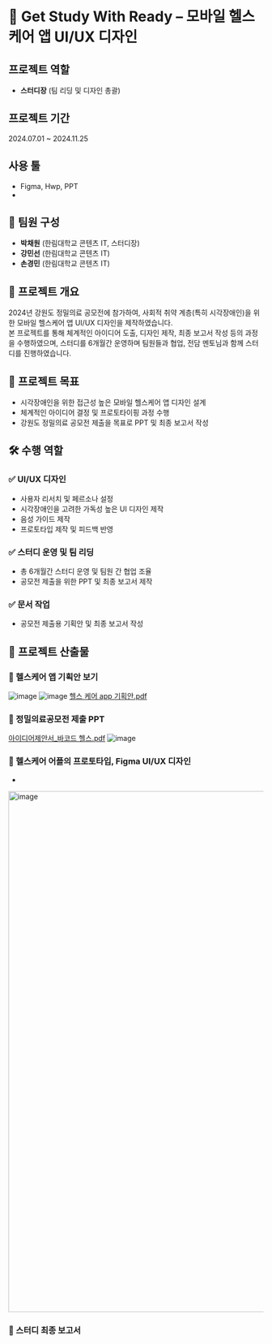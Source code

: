 

# 📱 Get Study With Ready – 모바일 헬스케어 앱 UI/UX 디자인

## 프로젝트 역할
- **스터디장** (팀 리딩 및 디자인 총괄)

## 프로젝트 기간
2024.07.01 ~ 2024.11.25

## 사용 툴
- Figma, Hwp, PPT
- 

## 👥 팀원 구성
- **박채원** (한림대학교 콘텐츠 IT, 스터디장)
- **강민선** (한림대학교 콘텐츠 IT)
- **손경민** (한림대학교 콘텐츠 IT)



## 📌 프로젝트 개요
2024년 강원도 정밀의료 공모전에 참가하여, 사회적 취약 계층(특히 시각장애인)을 위한 모바일 헬스케어 앱 UI/UX 디자인을 제작하였습니다.  
본 프로젝트를 통해 체계적인 아이디어 도출, 디자인 제작, 최종 보고서 작성 등의 과정을 수행하였으며, 스터디를 6개월간 운영하며 팀원들과 협업, 전담 멘토님과 함께 스터디를 진행하였습니다.


## 🎯 프로젝트 목표
- 시각장애인을 위한 접근성 높은 모바일 헬스케어 앱 디자인 설계  
- 체계적인 아이디어 결정 및 프로토타이핑 과정 수행  
- 강원도 정밀의료 공모전 제출을 목표로 PPT 및 최종 보고서 작성


## 🛠️ 수행 역할
### ✅ UI/UX 디자인
- 사용자 리서치 및 페르소나 설정
- 시각장애인을 고려한 가독성 높은 UI 디자인 제작
- 음성 가이드 제작
- 프로토타입 제작 및 피드백 반영


### ✅ 스터디 운영 및 팀 리딩
- 총 6개월간 스터디 운영 및 팀원 간 협업 조율
- 공모전 제출을 위한 PPT 및 최종 보고서 제작


### ✅ 문서 작업
- 공모전 제출용 기획안 및 최종 보고서 작성



## 📂 프로젝트 산출물

### 📄 헬스케어 앱 기획안 보기
![image](https://github.com/user-attachments/assets/87a6f0eb-b5fe-4fce-b8e1-5801d462522c)
![image](https://github.com/user-attachments/assets/5a117281-576f-48c1-8778-79e6454289d6)
[헬스 케어 app  기획안.pdf](https://github.com/user-attachments/files/19391042/app.pdf)


### 📄 정밀의료공모전 제출 PPT
[아이디어제안서_바코드 헬스.pdf](https://github.com/user-attachments/files/19391047/_.pdf)
![image](https://github.com/user-attachments/assets/f0066fef-b717-41ac-9df4-b89ed2a306e5)

### 📌 헬스케어 어플의 프로토타입, Figma UI/UX 디자인
-
<img width="1027" alt="image" src="https://github.com/user-attachments/assets/28cf7607-68b9-4304-85ff-7cd01a32128d">


### 📌 스터디 최종 보고서





